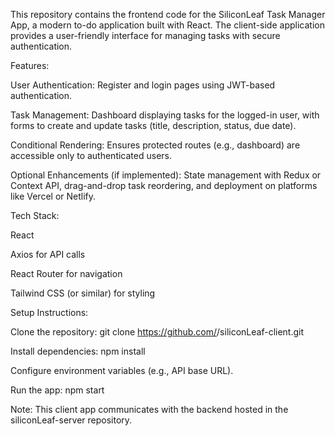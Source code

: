This repository contains the frontend code for the SiliconLeaf Task Manager App, a modern to-do application built with React. The client-side application provides a user-friendly interface for managing tasks with secure authentication.

Features:





User Authentication: Register and login pages using JWT-based authentication.



Task Management: Dashboard displaying tasks for the logged-in user, with forms to create and update tasks (title, description, status, due date).



Conditional Rendering: Ensures protected routes (e.g., dashboard) are accessible only to authenticated users.



Optional Enhancements (if implemented): State management with Redux or Context API, drag-and-drop task reordering, and deployment on platforms like Vercel or Netlify.

Tech Stack:





React



Axios for API calls



React Router for navigation



Tailwind CSS (or similar) for styling

Setup Instructions:





Clone the repository: git clone https://github.com/<your-username>/siliconLeaf-client.git



Install dependencies: npm install



Configure environment variables (e.g., API base URL).



Run the app: npm start

Note: This client app communicates with the backend hosted in the siliconLeaf-server repository.